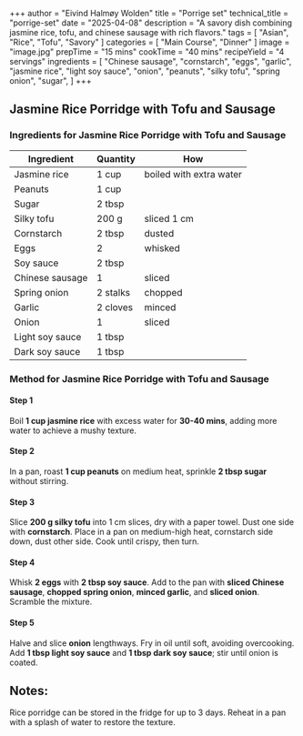 +++
author = "Eivind Halmøy Wolden"
title = "Porrige set"
technical_title = "porrige-set"
date = "2025-04-08"
description = "A savory dish combining jasmine rice, tofu, and chinese sausage with rich flavors."
tags = [
    "Asian", 
    "Rice", 
    "Tofu", 
    "Savory"
]
categories = [
    "Main Course", 
    "Dinner"
]
image = "image.jpg"
prepTime = "15 mins"
cookTime = "40 mins"
recipeYield = "4 servings"
ingredients = [
    "Chinese sausage",
    "cornstarch",
    "eggs",
    "garlic",
    "jasmine rice",
    "light soy sauce",
    "onion",
    "peanuts",
    "silky tofu",
    "spring onion",
    "sugar",
]
+++

## Jasmine Rice Porridge with Tofu and Sausage

### Ingredients for Jasmine Rice Porridge with Tofu and Sausage

Ingredient | Quantity | How
---|---|---
Jasmine rice | 1 cup | boiled with extra water
Peanuts | 1 cup | 
Sugar | 2 tbsp | 
Silky tofu | 200 g | sliced 1 cm
Cornstarch | 2 tbsp | dusted
Eggs | 2 | whisked
Soy sauce | 2 tbsp | 
Chinese sausage | 1 | sliced
Spring onion | 2 stalks | chopped
Garlic | 2 cloves | minced
Onion | 1 | sliced
Light soy sauce | 1 tbsp | 
Dark soy sauce | 1 tbsp | 

### Method for Jasmine Rice Porridge with Tofu and Sausage

#### Step 1
Boil **1 cup jasmine rice** with excess water for **30-40 mins**, adding more water to achieve a mushy texture.

#### Step 2
In a pan, roast **1 cup peanuts** on medium heat, sprinkle **2 tbsp sugar** without stirring.

#### Step 3
Slice **200 g silky tofu** into 1 cm slices, dry with a paper towel. Dust one side with **cornstarch**. Place in a pan on medium-high heat, cornstarch side down, dust other side. Cook until crispy, then turn.

#### Step 4
Whisk **2 eggs** with **2 tbsp soy sauce**. Add to the pan with **sliced Chinese sausage**, **chopped spring onion**, **minced garlic**, and **sliced onion**. Scramble the mixture.

#### Step 5
Halve and slice **onion** lengthways. Fry in oil until soft, avoiding overcooking. Add **1 tbsp light soy sauce** and **1 tbsp dark soy sauce**; stir until onion is coated.

## Notes:
Rice porridge can be stored in the fridge for up to 3 days. Reheat in a pan with a splash of water to restore the texture.